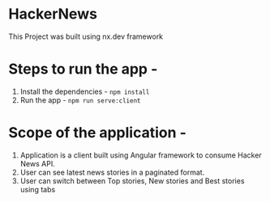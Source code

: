 

# HackerNews

This Project was built using nx.dev framework

# Steps to run the app - 

1. Install the dependencies - `npm install`
2. Run the app - `npm run serve:client`

# Scope of the application - 

1. Application is a client built using Angular framework to consume Hacker News API.
2. User can see latest news stories in a paginated format.
3. User can switch between Top stories, New stories and Best stories using tabs
